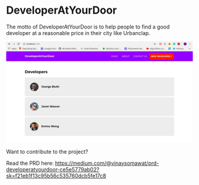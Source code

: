 # DeveloperAtYourDoor
The motto of DeveloperAtYourDoor is to help people to find a good developer at a reasonable price in their city like Urbanclap. 

![Image](https://github.com/vinaysomawat/DeveloperAtYourDoor/blob/master/thumbnail/front.png)

Want to contribute to the project?

Read the PRD here: https://medium.com/@vinaysomawat/prd-developeratyourdoor-ce5e5779ab02?sk=f21eb1f13c95b56c535760dcb5fe17c8 

